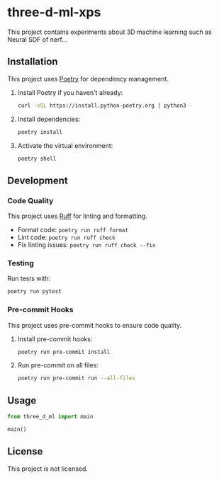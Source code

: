# three-d-ml-xps

This project contains experiments about 3D machine learning such as Neural SDF of nerf...

## Installation

This project uses [Poetry](https://python-poetry.org/) for dependency management.

1. Install Poetry if you haven't already:

   ```bash
   curl -sSL https://install.python-poetry.org | python3 -
   ```

2. Install dependencies:

   ```bash
   poetry install
   ```

3. Activate the virtual environment:

   ```bash
   poetry shell
   ```

## Development

### Code Quality

This project uses [Ruff](https://docs.astral.sh/ruff/) for linting and formatting.

- Format code: `poetry run ruff format`
- Lint code: `poetry run ruff check`
- Fix linting issues: `poetry run ruff check --fix`

### Testing

Run tests with:

```bash
poetry run pytest
```

### Pre-commit Hooks

This project uses pre-commit hooks to ensure code quality.

1. Install pre-commit hooks:

   ```bash
   poetry run pre-commit install
   ```

2. Run pre-commit on all files:

   ```bash
   poetry run pre-commit run --all-files
   ```

## Usage

```python
from three_d_ml import main

main()
```

## License

This project is not licensed.
